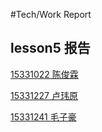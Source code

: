 #Tech/Work Report

## lesson5 报告

[15331022 陈俊霖](https://blog.csdn.net/cjl707408282/article/details/79952190)

[15331227 卢玮原](https://blog.csdn.net/jjkhhu/article/details/79950481)

[15331241 毛子豪](https://blog.csdn.net/msoul_/article/details/79931661)